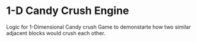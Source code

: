 # 1-D Candy Crush Engine 

Logic for 1-Dimensional Candy crush Game to demonstarte how two similar adjacent blocks would crush each other.

